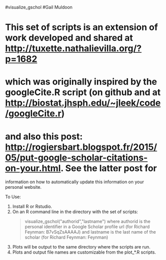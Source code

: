 #visualize_gschol
#Gail Muldoon

# This set of scripts is an extension of work developed and shared at http://tuxette.nathalievilla.org/?p=1682
# which was originally inspired by the googleCite.R script (on github and at http://biostat.jhsph.edu/~jleek/code/googleCite.r)
# and also this post: http://rogiersbart.blogspot.fr/2015/05/put-google-scholar-citations-on-your.html. See the latter post for
information on how to automatically update this information on your personal website. 

To Use:
1. Install R or Rstudio.
2. On an R command line in the directory with the set of scripts:
   > visualize_gschol("authorid","lastname")
   where authorid is the personal identifier in a Google Scholar profile url (for Richard Feynman: B7vSqZsAAAAJ) and lastname is the last name of the scholar (for Richard Feynman: Feynman)
3. Plots will be output to the same directory where the scripts are run.
4. Plots and output file names are customizable from the plot_*.R scripts. 
